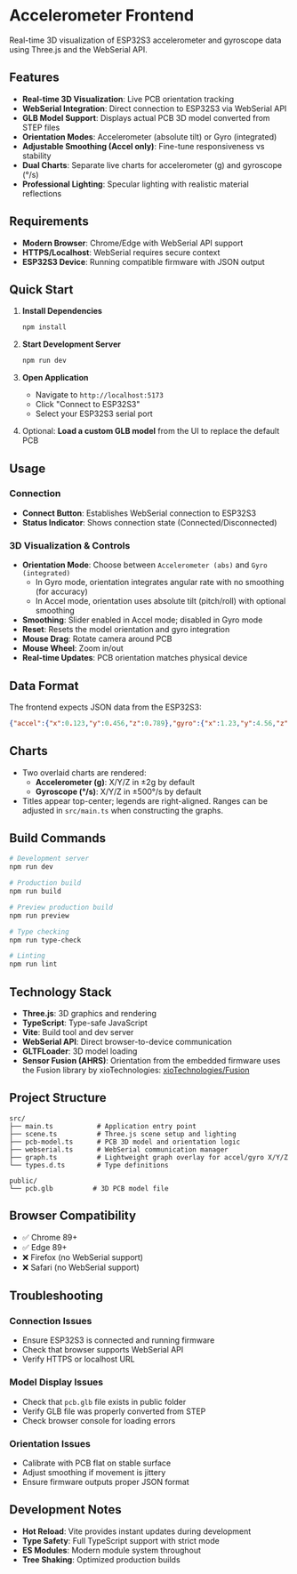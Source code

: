 # Accelerometer Frontend

Real-time 3D visualization of ESP32S3 accelerometer and gyroscope data using Three.js and the WebSerial API.

## Features

- **Real-time 3D Visualization**: Live PCB orientation tracking
- **WebSerial Integration**: Direct connection to ESP32S3 via WebSerial API
- **GLB Model Support**: Displays actual PCB 3D model converted from STEP files
- **Orientation Modes**: Accelerometer (absolute tilt) or Gyro (integrated)
- **Adjustable Smoothing (Accel only)**: Fine-tune responsiveness vs stability
- **Dual Charts**: Separate live charts for accelerometer (g) and gyroscope (°/s)
- **Professional Lighting**: Specular lighting with realistic material reflections

## Requirements

- **Modern Browser**: Chrome/Edge with WebSerial API support
- **HTTPS/Localhost**: WebSerial requires secure context
- **ESP32S3 Device**: Running compatible firmware with JSON output

## Quick Start

1. **Install Dependencies**
   ```bash
   npm install
   ```

2. **Start Development Server**
   ```bash
   npm run dev
   ```

3. **Open Application**
   - Navigate to `http://localhost:5173`
   - Click "Connect to ESP32S3"
   - Select your ESP32S3 serial port

4. Optional: **Load a custom GLB model** from the UI to replace the default PCB

## Usage

### Connection
- **Connect Button**: Establishes WebSerial connection to ESP32S3
- **Status Indicator**: Shows connection state (Connected/Disconnected)

### 3D Visualization & Controls
- **Orientation Mode**: Choose between `Accelerometer (abs)` and `Gyro (integrated)`
  - In Gyro mode, orientation integrates angular rate with no smoothing (for accuracy)
  - In Accel mode, orientation uses absolute tilt (pitch/roll) with optional smoothing
- **Smoothing**: Slider enabled in Accel mode; disabled in Gyro mode
- **Reset**: Resets the model orientation and gyro integration
- **Mouse Drag**: Rotate camera around PCB
- **Mouse Wheel**: Zoom in/out
- **Real-time Updates**: PCB orientation matches physical device

## Data Format

The frontend expects JSON data from the ESP32S3:
```json
{"accel":{"x":0.123,"y":0.456,"z":0.789},"gyro":{"x":1.23,"y":4.56,"z":7.89},"temp":25.4}
```

## Charts

- Two overlaid charts are rendered:
  - **Accelerometer (g)**: X/Y/Z in ±2g by default
  - **Gyroscope (°/s)**: X/Y/Z in ±500°/s by default
- Titles appear top-center; legends are right-aligned. Ranges can be adjusted in `src/main.ts` when constructing the graphs.

## Build Commands

```bash
# Development server
npm run dev

# Production build  
npm run build

# Preview production build
npm run preview

# Type checking
npm run type-check

# Linting
npm run lint
```

## Technology Stack

- **Three.js**: 3D graphics and rendering
- **TypeScript**: Type-safe JavaScript
- **Vite**: Build tool and dev server
- **WebSerial API**: Direct browser-to-device communication
- **GLTFLoader**: 3D model loading
 - **Sensor Fusion (AHRS)**: Orientation from the embedded firmware uses the Fusion library by xioTechnologies: [xioTechnologies/Fusion](https://github.com/xioTechnologies/Fusion/tree/main)

## Project Structure

```
src/
├── main.ts           # Application entry point
├── scene.ts          # Three.js scene setup and lighting
├── pcb-model.ts      # PCB 3D model and orientation logic
├── webserial.ts      # WebSerial communication manager
├── graph.ts          # Lightweight graph overlay for accel/gyro X/Y/Z
└── types.d.ts        # Type definitions

public/
└── pcb.glb          # 3D PCB model file
```

## Browser Compatibility

- ✅ Chrome 89+
- ✅ Edge 89+  
- ❌ Firefox (no WebSerial support)
- ❌ Safari (no WebSerial support)

## Troubleshooting

### Connection Issues
- Ensure ESP32S3 is connected and running firmware
- Check that browser supports WebSerial API
- Verify HTTPS or localhost URL

### Model Display Issues
- Check that `pcb.glb` file exists in public folder
- Verify GLB file was properly converted from STEP
- Check browser console for loading errors

### Orientation Issues
- Calibrate with PCB flat on stable surface
- Adjust smoothing if movement is jittery
- Ensure firmware outputs proper JSON format

## Development Notes

- **Hot Reload**: Vite provides instant updates during development
- **Type Safety**: Full TypeScript support with strict mode
- **ES Modules**: Modern module system throughout
- **Tree Shaking**: Optimized production builds